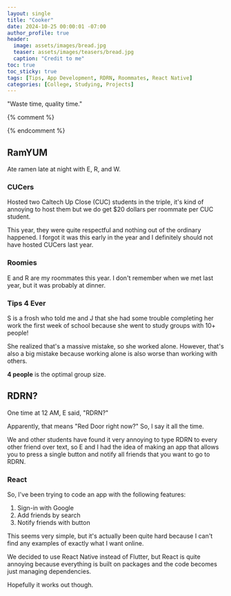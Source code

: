 ```yaml
---
layout: single
title: "Cooker"
date: 2024-10-25 00:00:01 -07:00
author_profile: true
header: 
  image: assets/images/bread.jpg
  teaser: assets/images/teasers/bread.jpg
  caption: "Credit to me" 
toc: true
toc_sticky: true
tags: [Tips, App Development, RDRN, Roommates, React Native]
categories: [College, Studying, Projects]
---
```


"Waste time, quality time."

{% comment %}
<!-- write emojis, use *i* and **b** 

{% include video id="X_OfuZa3xcE" provider="youtube" %}

{% include spotifySong.html id="3hlGuz3loYoLfI3bpwieWq" %}

{:refdef: style="text-align: center;"}
![alttext](/assets/images/link)
Caption
{:refdef} 
-->
{% endcomment %}

## RamYUM
Ate ramen late at night with E, R, and W.

### CUCers
Hosted two Caltech Up Close (CUC) students in the triple, it's kind of annoying to host them but we do get $20 dollars per roommate per CUC student. 

This year, they were quite respectful and nothing out of the ordinary happened. I forgot it was this early in the year and I definitely should not have hosted CUCers last year. 

### Roomies
E and R are my roommates this year. I don't remember when we met last year, but it was probably at dinner. 

### Tips 4 Ever
S is a frosh who told me and J that she had some trouble completing her work the first week of school because she went to study groups with 10+ people! 

She realized that's a massive mistake, so she worked alone. However, that's also a big mistake because working alone is also worse than working with others. 

**4 people** is the optimal group size.

## RDRN?
One time at 12 AM, E said, "RDRN?"

Apparently, that means "Red Door right now?" So, I say it all the time.

We and other students have found it very annoying to type RDRN to every other friend over text, so E and I had the idea of making an app that allows you to press a single button and notify all friends that you want to go to RDRN.

### React
So, I've been trying to code an app with the following features:
1. Sign-in with Google
2. Add friends by search
3. Notify friends with button

This seems very simple, but it's actually been quite hard because I can't find any examples of exactly what I want online. 

We decided to use React Native instead of Flutter, but React is quite annoying because everything is built on packages and the code becomes just managing dependencies. 

Hopefully it works out though. 